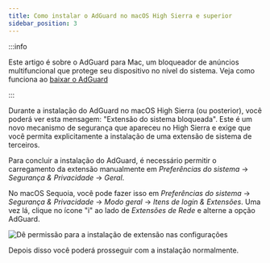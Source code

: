 ```yaml
---
title: Como instalar o AdGuard no macOS High Sierra e superior
sidebar_position: 3
---
```


:::info

Este artigo é sobre o AdGuard para Mac, um bloqueador de anúncios multifuncional que protege seu dispositivo no nível do sistema. Veja como funciona ao [baixar o AdGuard](https://agrd.io/download-kb-adblock)

:::

Durante a instalação do AdGuard no macOS High Sierra (ou posterior), você poderá ver esta mensagem: "Extensão do sistema bloqueada". Este é um novo mecanismo de segurança que apareceu no High Sierra e exige que você permita explicitamente a instalação de uma extensão de sistema de terceiros.

Para concluir a instalação do AdGuard, é necessário permitir o carregamento da extensão manualmente em *Preferências do sistema* → *Segurança & Privacidade* → *Geral*.

No macOS Sequoia, você pode fazer isso em *Preferências do sistema* → *Segurança & Privacidade* → *Modo geral* → *Itens de login & Extensões*. Uma vez lá, clique no ícone "i" ao lado de *Extensões de Rede* e alterne a opção AdGuard.

![Dê permissão para a instalação de extensão nas configurações](https://cdn.adtidy.org/public/Adguard/kb/PicturesEN/highsierra.png)

Depois disso você poderá prosseguir com a instalação normalmente.
